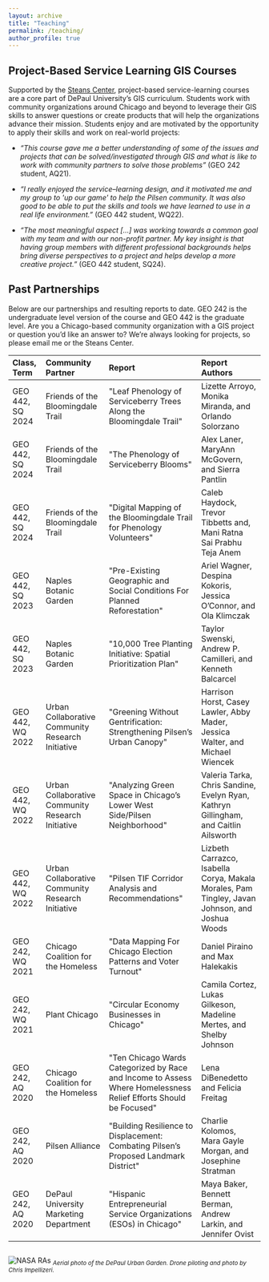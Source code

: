 ```yaml
---
layout: archive
title: "Teaching"
permalink: /teaching/
author_profile: true
---
```


## Project-Based Service Learning GIS Courses
Supported by the [Steans Center](https://resources.depaul.edu/steans-center-community-based-service-learning/Pages/default.aspx), project-based service-learning courses are a core part of DePaul University’s GIS curriculum. Students work with community organizations around Chicago and beyond to leverage their GIS skills to answer questions or create products that will help the organizations advance their mission. Students enjoy and are motivated by the opportunity to apply their skills and work on real-world projects:

* *“This course gave me a better understanding of some of the issues and projects that can be solved/investigated through GIS and what is like to work with community partners to solve those problems”* (GEO 242 student, AQ21).

* *“I really enjoyed the service–learning design, and it motivated me and my group to 'up our game' to help the Pilsen community. It was also good to be able to put the skills and tools we have learned to use in a real life environment.”* (GEO 442 student, WQ22).

* *“The most meaningful aspect [...] was working towards a common goal with my team and with our non-profit partner. My key insight is that having group members with different professional backgrounds helps bring diverse perspectives to a project and helps develop a more creative project.”* (GEO 442 student, SQ24).

## Past Partnerships
Below are our partnerships and resulting reports to date. GEO 242 is the undergraduate level version of the course and GEO 442 is the graduate level. Are you a Chicago-based community organization with a GIS project or question you’d like an answer to? We’re always looking for projects, so please email me or the Steans Center.

| Class, Term            | Community Partner                  | Report   | Report Authors  |
|:-----------------------|:-----------------------------------|:---------|:----------------|
| GEO 442, SQ 2024       | Friends of the Bloomingdale Trail | "Leaf Phenology of Serviceberry Trees Along the Bloomingdale Trail"  | Lizette Arroyo, Monika Miranda, and Orlando Solorzano |
| GEO 442, SQ 2024       | Friends of the Bloomingdale Trail | "The Phenology of Serviceberry Blooms"  | Alex Laner, MaryAnn McGovern, and Sierra Pantlin |
| GEO 442, SQ 2024       | Friends of the Bloomingdale Trail | "Digital Mapping of the Bloomingdale Trail for Phenology Volunteers"  | Caleb Haydock, Trevor Tibbetts and, Mani Ratna Sai Prabhu Teja Anem |
| GEO 442, SQ 2023       | Naples Botanic Garden | "Pre-Existing Geographic and Social Conditions For Planned Reforestation"  | Ariel Wagner, Despina Kokoris, Jessica O’Connor, and Ola Klimczak |
| GEO 442, SQ 2023       | Naples Botanic Garden | "10,000 Tree Planting Initiative: Spatial Prioritization Plan"  | Taylor Swenski, Andrew P. Camilleri, and Kenneth Balcarcel |
| GEO 442, WQ 2022       | Urban Collaborative Community Research Initiative | "Greening Without Gentrification: Strengthening Pilsen’s Urban Canopy" | Harrison Horst, Casey Lawler, Abby Mader, Jessica Walter, and Michael Wiencek  |
| GEO 442, WQ 2022       | Urban Collaborative Community Research Initiative | "Analyzing Green Space in Chicago’s Lower West Side/Pilsen Neighborhood"  | Valeria Tarka, Chris Sandine, Evelyn Ryan, Kathryn Gillingham, and Caitlin Ailsworth  |
| GEO 442, WQ 2022       | Urban Collaborative Community Research Initiative | "Pilsen TIF Corridor Analysis and Recommendations"  | Lizbeth Carrazco, Isabella Corya, Makala Morales, Pam Tingley, Javan Johnson, and Joshua Woods |
| GEO 242, WQ 2021       | Chicago Coalition for the Homeless | "Data Mapping For Chicago Election Patterns and Voter Turnout"| Daniel Piraino and Max Halekakis  |
| GEO 242, WQ 2021       | Plant Chicago                      | "Circular Economy Businesses in Chicago"  | Camila Cortez, Lukas Gilkeson, Madeline Mertes, and Shelby Johnson |
| GEO 242, AQ 2020       | Chicago Coalition for the Homeless |"Ten Chicago Wards Categorized by Race and Income to Assess Where Homelessness Relief Efforts Should be Focused" | Lena DiBenedetto and Felicia Freitag|
| GEO 242, AQ 2020       | Pilsen Alliance                    |"Building Resilience to Displacement: Combating Pilsen’s Proposed Landmark District"  | Charlie Kolomos, Mara Gayle Morgan, and Josephine Stratman  |
| GEO 242, AQ 2020       | DePaul University Marketing Department| "Hispanic Entrepreneurial Service Organizations (ESOs) in Chicago"   | Maya Baker, Bennett Berman, Andrew Larkin, and Jennifer Ovist  |


##
![NASA RAs](https://mstuhlmacher.github.io/files/DJI_20240530194702_0003_D_crop2.JPG) 
<sub> *Aerial photo of the DePaul Urban Garden. Drone piloting and photo by Chris Impellizeri.* </sub>

